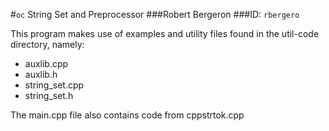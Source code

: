 #`oc` String Set and Preprocessor
###Robert Bergeron
###ID: `rbergero`

This program makes use of examples and utility files found in the util-code
directory, namely:

- auxlib.cpp
- auxlib.h
- string_set.cpp
- string_set.h

The main.cpp file also contains code from cppstrtok.cpp

